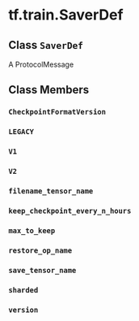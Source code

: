 <div itemscope itemtype="http://developers.google.com/ReferenceObject">
<meta itemprop="name" content="tf.train.SaverDef" />
<meta itemprop="path" content="Stable" />
<meta itemprop="property" content="CheckpointFormatVersion"/>
<meta itemprop="property" content="LEGACY"/>
<meta itemprop="property" content="V1"/>
<meta itemprop="property" content="V2"/>
<meta itemprop="property" content="filename_tensor_name"/>
<meta itemprop="property" content="keep_checkpoint_every_n_hours"/>
<meta itemprop="property" content="max_to_keep"/>
<meta itemprop="property" content="restore_op_name"/>
<meta itemprop="property" content="save_tensor_name"/>
<meta itemprop="property" content="sharded"/>
<meta itemprop="property" content="version"/>
</div>

# tf.train.SaverDef

## Class `SaverDef`



A ProtocolMessage

## Class Members

<h3 id="CheckpointFormatVersion"><code>CheckpointFormatVersion</code></h3>

<h3 id="LEGACY"><code>LEGACY</code></h3>

<h3 id="V1"><code>V1</code></h3>

<h3 id="V2"><code>V2</code></h3>

<h3 id="filename_tensor_name"><code>filename_tensor_name</code></h3>

<h3 id="keep_checkpoint_every_n_hours"><code>keep_checkpoint_every_n_hours</code></h3>

<h3 id="max_to_keep"><code>max_to_keep</code></h3>

<h3 id="restore_op_name"><code>restore_op_name</code></h3>

<h3 id="save_tensor_name"><code>save_tensor_name</code></h3>

<h3 id="sharded"><code>sharded</code></h3>

<h3 id="version"><code>version</code></h3>

